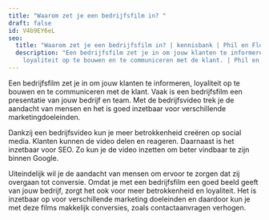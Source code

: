 ```yaml
---
title: "Waarom zet je een bedrijfsfilm in? "
draft: false
id: V4b9EY6eL
seo:
  title: "Waarom zet je een bedrijfsfilm in? | kennisbank | Phil en Flo "
  description: "Een bedrijfsfilm zet je in om jouw klanten te informeren,
    loyaliteit op te bouwen en te communiceren met de klant. | Phil en Flo "
---
```

Een bedrijfsfilm zet je in om jouw klanten te informeren, loyaliteit op te bouwen en te communiceren met de klant. Vaak is een bedrijfsfilm een presentatie van jouw bedrijf en team. Met de bedrijfsvideo trek je de aandacht van mensen en het is goed inzetbaar voor verschillende marketingdoeleinden. 

Dankzij een bedrijfsvideo kun je meer betrokkenheid creëren op social media. Klanten kunnen de video delen en reageren. Daarnaast is het inzetbaar voor SEO. Zo kun je de video inzetten om beter vindbaar te zijn binnen Google. 

Uiteindelijk wil je de aandacht van mensen om ervoor te zorgen dat zij overgaan tot conversie. Omdat je met een bedrijfsfilm een goed beeld geeft van jouw bedrijf, zorgt het ook voor meer betrokkenheid en loyaliteit. Het is inzetbaar op voor verschillende marketing doeleinden en daardoor kun je met deze films makkelijk conversies, zoals contactaanvragen verhogen.